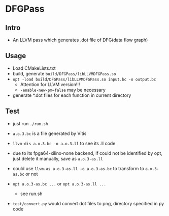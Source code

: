 # DFGPass

## Intro

- An LLVM pass which generates .dot file of DFG(data flow graph)

## Usage

- Load CMakeLists.txt
- build, generate `build/DFGPass/libLLVMDFGPass.so`
- `opt -load build/DFGPass/libLLVMDFGPass.so input.bc -o output.bc`
  - Attention for LLVM version!!!
  - `-enable-new-pm=false` may be necessary
- generate *.dot files for each function in current directory

## Test

- just run `./run.sh`

- `a.o.3.bc` is a file generated by Vitis
- `llvm-dis a.o.3.bc -o a.o.3.ll` to see its .ll code
- due to its fpga64-xilinx-none backend, if could not be identified by opt, just delete it manually, save as `a.o.3-as.ll`
- could use `llvm-as a.o.3-as.ll -o a.o.3-as.bc` to transform to `a.o.3-as.bc` or not
- `opt a.o.3-as.bc ...` or `opt a.o.3-as.ll ...`
  - see run.sh

- `test/convert.py` would convert dot files to png, directory specified in py code
